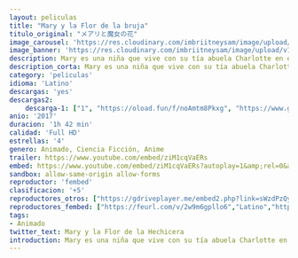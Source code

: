 ```yaml
---
layout: peliculas
title: "Mary y la Flor de la bruja"
titulo_original: "メアリと魔女の花"
image_carousel: 'https://res.cloudinary.com/imbriitneysam/image/upload/v1546629867/mary-animado-poster-min.jpg'
image_banner: 'https://res.cloudinary.com/imbriitneysam/image/upload/v1545968461/mary-banner-min.jpg'
description: Mary es una niña que vive con su tía abuela Charlotte en el campo, donde no pasa casi nada. Un día sigue a un misterioso gato hasta el bosque y descubre un viejo palo de escoba y una extraña flor que sólo florece cada siete años en ese mismo bosque. El palo de escoba y la flor llevarán a Mary por encima de las nubes hasta llegar a Endor College, una escuela de magia dirigida por Madam Mumblechook y el brillante Doctor Dee. Pero allí suceden cosas terribles y después de mentir, Mary tendrá que arriesgar su vida para que todo vaya bien.
description_corta: Mary es una niña que vive con su tía abuela Charlotte en el campo, donde no pasa casi nada. Un día sigue a un misterioso gato hasta el bosque y descubre un viejo palo de escoba y una extraña flor que sólo florece cada...
category: 'peliculas'
idioma: 'Latino'
descargas: 'yes'
descargas2:
    descarga-1: ["1", "https://oload.fun/f/noAmtm8Pkxg", "https://www.google.com/s2/favicons?domain=openload.co","OpenLoad","https://res.cloudinary.com/imbriitneysam/image/upload/v1541473684/mexico.png", "Latino", "Full HD"]
anio: '2017'
duracion: '1h 42 min'
calidad: 'Full HD'
estrellas: '4'
genero: Animado, Ciencia Ficción, Anime
trailer: https://www.youtube.com/embed/ziM1cqVaERs
embed: https://www.youtube.com/embed/ziM1cqVaERs?autoplay=1&amp;rel=0&amp;hd=1&border=0&wmode=opaque&enablejsapi=1&modestbranding=1&controls=1&showinfo=0
sandbox: allow-same-origin allow-forms
reproductor: 'fembed'
clasificacion: '+5'
reproductores_otros: ["https://gdriveplayer.me/embed2.php?link=sWzdPzQywko2JX5fzZtCkwn6O5fhP2a6TyiCongBHM437FqZCxaBMuYNYqwuvnNBhlWObrURU1eK%252B1MuCR%252BdCEKnAmxGeJa%252FPT2gZRon54RYj%252FzIj3p0xcshzPt%252BGulc4mPjOxuQK2aJft81MwbyA3E%252BuxXC3T30q00Uaia5V8d3txCnBk2%252Fh9YNINF9zI%252FMyUbs8KxiXUis8ijWgddXwV","Latino","https://embed.mystream.to/nqw1w98sw7n0","Latino"]
reproductores_fembed: ["https://feurl.com/v/2w9m6gpllo6","Latino","https://feurl.com/v/40vx54z4y98","Latino","https://sypl.xyz/v/4dojx13wyv1","Latino"]
tags:
- Animado
twitter_text: Mary y la Flor de la Hechicera
introduction: Mary es una niña que vive con su tía abuela Charlotte en el campo, donde no pasa casi nada. Un día sigue a un misterioso gato hasta el bosque y descubre un viejo palo de escoba y una extraña flor que sólo florece cada...
---
```












